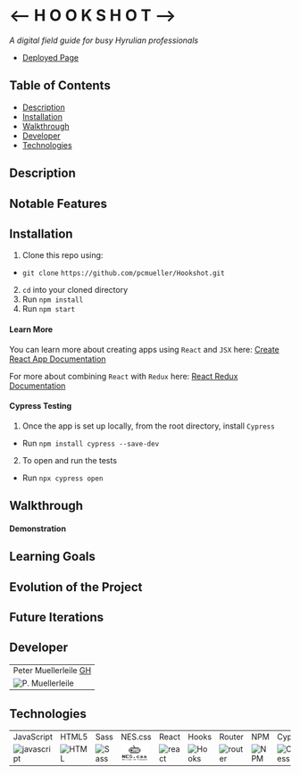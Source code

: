 # <-- H  O  O  K  S  H  O  T -->
*A digital field guide for busy Hyrulian professionals*
* [Deployed Page](https://hookshot-app.herokuapp.com)

## Table of Contents
* [Description](#description)
* [Installation](#installation)
* [Walkthrough](#walkthrough)
* [Developer](#developer)
* [Technologies](#technologies)

## Description

## Notable Features

## Installation

1. Clone this repo using:
  * `git clone`  `https://github.com/pcmueller/Hookshot.git`
2. `cd` into your cloned directory
3. Run `npm install`
4. Run `npm start`

#### Learn More

You can learn more about creating apps using `React` and `JSX` here: [Create React App Documentation](https://create-react-app.dev/docs/getting-started/)

For more about combining `React` with `Redux` here: [React Redux Documentation](https://react-redux.js.org/introduction/getting-started)

#### Cypress Testing

1. Once the app is set up locally, from the root directory, install `Cypress`
  * Run `npm install cypress --save-dev`
2. To open and run the tests
  * Run `npx cypress open`

## Walkthrough

#### Demonstration

## Learning Goals

## Evolution of the Project

## Future Iterations

## Developer

<table>
    <tr>
        <td> Peter Muellerleile <a href="https://github.com/pcmueller">GH</td>
    </tr>
    </tr>
        <td><img src="https://avatars.githubusercontent.com/u/51062974?v=4" alt="P. Muellerleile" width="125" height="auto" /></td>
    </tr>
</table>

## Technologies

<table>
    <tr>
        <td>JavaScript</td>
        <td>HTML5</td>
        <td>Sass</td>
        <td>NES.css</td>
        <td>React</td>
        <td>Hooks</td>
        <td>Router</td>
        <td>NPM</td>
        <td>Cypress</td>
    </tr>
    <tr>
        <td><img src="https://github.com/tkswann2/tech-logos/blob/master/jslogo.png" alt="javascript" width="50" height="auto" /></td>
        <td><img src="https://github.com/tkswann2/tech-logos/blob/master/html5.png" alt="HTML" width="50" height="auto" /></td>
        <td><img src="https://github.com/tkswann2/tech-logos/blob/master/sass.png" alt="Sass" width="50" height="auto" /></td>
        <td><img src="./src/assets/images/nes-css-logo.png" alt="NES.css" width="50" height="auto" /></td>
        <td><img src="https://github.com/tkswann2/tech-logos/blob/master/react.png" alt="react" width="50" height="auto" /></td>
        <td><img src="https://raw.githubusercontent.com/alDuncanson/react-hooks-snippets/master/icon.png" alt="Hooks" width="50" height="auto" /></td>
        <td><img src="https://user-images.githubusercontent.com/73092355/119361186-9d808b80-bc68-11eb-97ee-05bde2700716.png" alt="router" width="50" height="auto" /></td>
        <td><img src="https://github.com/tkswann2/tech-logos/blob/master/npm.png" alt="NPM" width="50" height="auto" /></td>
        <td><img src="https://user-images.githubusercontent.com/73092355/119361263-b5f0a600-bc68-11eb-9f41-8e10aa013e7a.png" alt="Cypress" width="50" height="auto" /></td>
    </tr>
</table>
